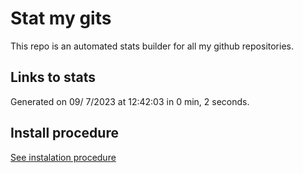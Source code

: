 # Stat my gits

This repo is an automated stats builder for all my github repositories.

## Links to stats


Generated on 09/ 7/2023 at 12:42:03 in 0 min, 2 seconds.

## Install procedure

[See instalation procedure](./src/install.md)
